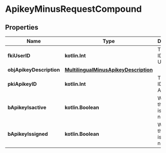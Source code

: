 
# ApikeyMinusRequestCompound

## Properties
Name | Type | Description | Notes
------------ | ------------- | ------------- | -------------
**fkiUserID** | **kotlin.Int** | The unique ID of the User | 
**objApikeyDescription** | [**MultilingualMinusApikeyDescription**](MultilingualMinusApikeyDescription.md) |  | 
**pkiApikeyID** | **kotlin.Int** | The unique ID of the Apikey |  [optional]
**bApikeyIsactive** | **kotlin.Boolean** | Whether the apikey is active or not |  [optional]
**bApikeyIssigned** | **kotlin.Boolean** | Whether the apikey is signed or not |  [optional]



